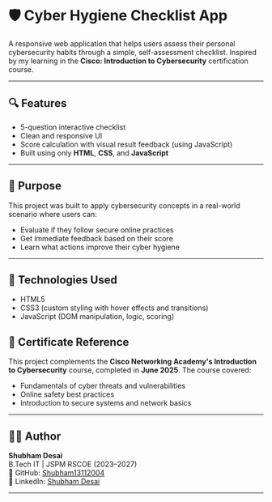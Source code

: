 # 🛡️ Cyber Hygiene Checklist App

A responsive web application that helps users assess their personal cybersecurity habits through a simple, self-assessment checklist. Inspired by my learning in the **Cisco: Introduction to Cybersecurity** certification course.

---

## 🔍 Features

- 5-question interactive checklist
- Clean and responsive UI
- Score calculation with visual result feedback (using JavaScript)
- Built using only **HTML**, **CSS**, and **JavaScript**

---

## 🎯 Purpose

This project was built to apply cybersecurity concepts in a real-world scenario where users can:
- Evaluate if they follow secure online practices
- Get immediate feedback based on their score
- Learn what actions improve their cyber hygiene

---

## 🧰 Technologies Used

- HTML5
- CSS3 (custom styling with hover effects and transitions)
- JavaScript (DOM manipulation, logic, scoring)


## 📜 Certificate Reference

This project complements the **Cisco Networking Academy's Introduction to Cybersecurity** course, completed in **June 2025**. The course covered:
- Fundamentals of cyber threats and vulnerabilities
- Online safety best practices
- Introduction to secure systems and network basics

---

## 👨‍💻 Author

**Shubham Desai**  
B.Tech IT | JSPM RSCOE (2023–2027)  
🔗 GitHub: [Shubham13112004](https://github.com/Shubham13112004)  
🔗 LinkedIn: [Shubham Desai](https://www.linkedin.com/in/shubham-desai-0a235a36b/)

---
